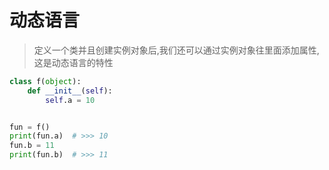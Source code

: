 # 动态语言
> 定义一个类并且创建实例对象后,我们还可以通过实例对象往里面添加属性,这是动态语言的特性
```python
class f(object):
    def __init__(self):
        self.a = 10


fun = f()
print(fun.a)  # >>> 10
fun.b = 11
print(fun.b)  # >>> 11
```
